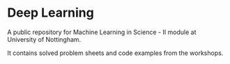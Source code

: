 # Deep Learning

A public repository for Machine Learning in Science - II module at University of Nottingham.

It contains solved problem sheets and code examples from the workshops.

